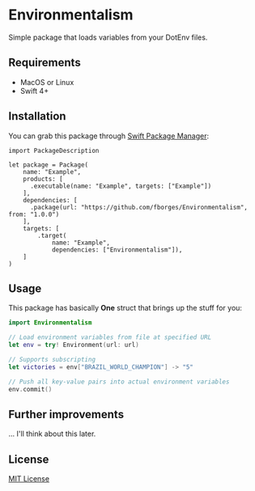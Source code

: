 # Environmentalism

Simple package that loads variables from your DotEnv files. 

## Requirements

* MacOS or Linux
* Swift 4+

## Installation

You can grab this package through [Swift Package Manager](https://swift.org/package-manager):

```
import PackageDescription

let package = Package(
    name: "Example",
    products: [
      .executable(name: "Example", targets: ["Example"])
    ],
    dependencies: [
      .package(url: "https://github.com/fborges/Environmentalism", from: "1.0.0")
    ],
    targets: [
        .target(
            name: "Example",
            dependencies: ["Environmentalism"]),
    ]
)
```

## Usage

This package has basically **One** struct that brings up the stuff for you:

```swift
import Environmentalism

// Load environment variables from file at specified URL
let env = try! Environment(url: url)

// Supports subscripting
let victories = env["BRAZIL_WORLD_CHAMPION"] -> "5"

// Push all key-value pairs into actual environment variables
env.commit()
```

## Further improvements

... I'll think about this later.

## License

[MIT License](https://github.com/fborges/Environmentalism/blob/master/LICENSE)

